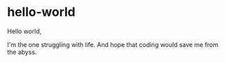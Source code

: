 # hello-world
Hello world,

I'm the one struggling with life.
And hope that coding would save me from the abyss.
